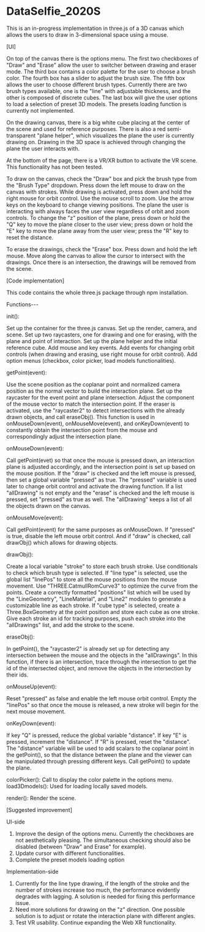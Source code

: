 # DataSelfie_2020S

This is an in-progress implementation in three.js of a 3D canvas which allows the users to draw in 3-dimensional space using a mouse.


[UI]

On top of the canvas there is the options menu. The first two checkboxes of "Draw" and "Erase" allow the user to switcher between drawing and eraser mode. The third box contains a color palette for the user to choose a brush color. The fourth box has a slider to adjust the brush size. The fifth box allows the user to choose different brush types. Currently there are two brush types available, one is the "line" with adjustable thickness, and the other is composed of discrete cubes. The last box will give the user options to load a selection of preset 3D models. The presets loading function is currently not implemented.

On the drawing canvas, there is a big white cube placing at the center of the scene and used for reference purposes. There is also a red semi-transparent "plane helper", which visualizes the plane the user is currently drawing on. Drawing in the 3D space is achieved through changing the plane the user interacts with.

At the bottom of the page, there is a VR/XR button to activate the VR scene. This functionality has not been tested.

To draw on the canvas, check the "Draw" box and pick the brush type from the "Brush Type" dropdown. Press down the left mouse to draw on the canvas with strokes. While drawing is activated, press down and hold the right mouse for orbit control. Use the mouse scroll to zoom. Use the arrow keys on the keyboard to change viewing positions. The plane the user is interacting with always faces the user view regardless of orbit and zoom controls. To change the "z" position of the plane, press down or hold the "Q" key to move the plane closer to the user view; press down or hold the "E" key to move the plane away from the user view; press the "R" key to reset the distance.

To erase the drawings, check the "Erase" box. Press down and hold the left mouse. Move along the canvas to allow the cursor to intersect with the drawings. Once there is an intersection, the drawings will be removed from the scene.


[Code implementation]

This code contains the whole three.js package through npm installation.

Functions---

init():

Set up the container for the three.js canvas. Set up the render, camera, and scene.
Set up two raycasters, one for drawing and one for erasing, with the plane and point of interaction.
Set up the plane helper and the initial reference cube.
Add mouse and key events. Add events for changing orbit controls (when drawing and erasing, use right mouse for orbit control). 
Add option menus (checkbox, color picker, load models functionalities).

getPoint(event):

Use the scene position as the coplanar point and normalized camera position as the normal vector to build the interaction plane.
Set up the raycaster for the event point and plane intersection. Adjust the component of the mouse vector to match the intersection point.
If the eraser is activated, use the "raycaster2" to detect intersections with the already drawn objects, and call eraseObj().
This function is used in onMouseDown(event), onMouseMove(event), and onKeyDown(event) to constantly obtain the intersection point from the mouse and correspondingly adjust the intersection plane.

onMouseDown(event):

Call getPoint(evet) so that once the mouse is pressed down, an interaction plane is adjusted accordingly, and the intersection point is set up based on the mouse position. 
If the "draw" is checked and the left mouse is pressed, then set a global variable "pressed" as true. The "pressed" variable is used later to change orbit control and activate the drawing function.
If a list "allDrawing" is not empty and the "erase" is checked and the left mouse is pressed, set "pressed" as true as well. The "allDrawing" keeps a list of all the objects drawn on the canvas.

onMouseMove(event):

Call getPoint(event) for the same purposes as onMouseDown. If "pressed" is true, disable the left mouse orbit control. And if "draw" is checked, call drawObj() which allows for drawing objects.

drawObj():

Create a local variable "stroke" to store each brush stroke. Use conditionals to check which brush type is selected.
If "line type" is selected, use the global list "linePos" to store all the mouse positions from the mouse movement. Use "THREE.CatmullRomCurve3" to optimize the curve from the points. Create a correctly formatted "positions" list which will be used by the "LineGeometry", "LineMaterial", and "Line2" modules to generate a customizable line as each stroke. 
If "cube type" is selected, create a Three.BoxGeometry at the point position and store each cube as one stroke. 
Give each stroke an id for tracking purposes, push each stroke into the "allDrawings" list, and add the stroke to the scene.

eraseObj():

In getPoint(), the "raycaster2" is already set up for detecting any intersection between the mouse and the objects in the "allDrawings". In this function, if there is an intersection, trace through the intersection to get the id of the intersected object, and remove the objects in the intersection by their ids.

onMouseUp(event):

Reset "pressed" as false and enable the left mouse orbit control. Empty the "linePos" so that once the mouse is released, a new stroke will begin for the next mouse movement.

onKeyDown(event):

If key "Q" is pressed, reduce the global variable "distance". If key "E" is pressed, increment the "distance". If "R" is pressed, reset the "distance".
The "distance" variable will be used to add scalars to the coplanar point in the getPoint(), so that the distance between the plane and the viewer can be manipulated through pressing different keys.
Call getPoint() to update the plane.

colorPicker(): Call to display the color palette in the options menu.
load3Dmodels(): Used for loading locally saved models.

render(): Render the scene.


[Suggested improvement]

UI-side
1. Improve the design of the options menu. Currently the checkboxes are not aesthetically pleasing. The simultaneous checking should also be disabled (between "Draw" and Erase" for example).
2. Update cursor with different functionalities.
3. Complete the preset models loading option

Implementation-side
1. Currently for the line type drawing, if the length of the stroke and the number of strokes increase too much, the performance evidently degrades with lagging. A solution is needed for fixing this performance issue.
2. Need more solutions for drawing on the "z" direction. One possible solution is to adjust or rotate the interaction plane with different angles.
3. Test VR usability. Continue expanding the Web XR functionality.
